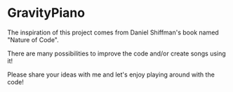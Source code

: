 # GravityPiano

The inspiration of this project comes from Daniel Shiffman's book named "Nature of Code".

There are many possibilities to improve the code and/or create songs using it!

Please share your ideas with me and let's enjoy playing around with the code!
